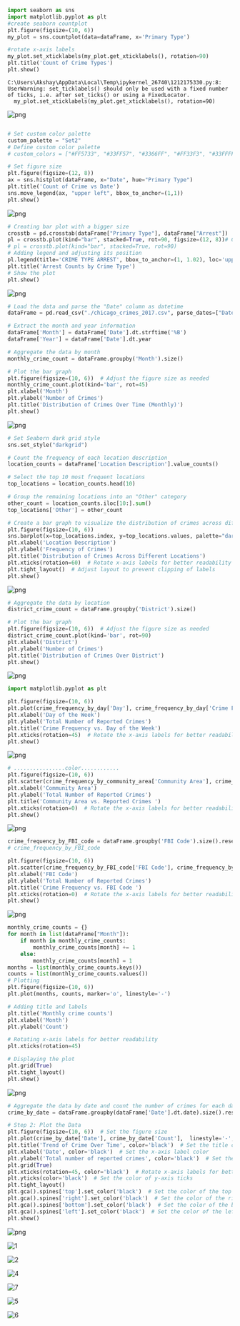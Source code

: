 ```python
import seaborn as sns
import matplotlib.pyplot as plt
#create seaborn countplot
plt.figure(figsize=(10, 6))
my_plot = sns.countplot(data=dataFrame, x='Primary Type')

#rotate x-axis labels
my_plot.set_xticklabels(my_plot.get_xticklabels(), rotation=90)
plt.title('Count of Crime Types')
plt.show()
```

    C:\Users\Akshay\AppData\Local\Temp\ipykernel_26740\1212175330.py:8: UserWarning: set_ticklabels() should only be used with a fixed number of ticks, i.e. after set_ticks() or using a FixedLocator.
      my_plot.set_xticklabels(my_plot.get_xticklabels(), rotation=90)
    


    
![png](output_9_1.png)
```python

# Set custom color palette
custom_palette = "Set2"
# Define custom color palette
# custom_colors = ["#FF5733", "#33FF57", "#3366FF", "#FF33F3", "#33FFFF", "#FFFF33"]

# Set figure size
plt.figure(figsize=(12, 8))
ax = sns.histplot(dataFrame, x="Date", hue="Primary Type")
plt.title('Count of Crime vs Date')
sns.move_legend(ax, "upper left", bbox_to_anchor=(1,1))
plt.show()
```


    
![png](output_10_0.png)

```python
# Creating bar plot with a bigger size
crosstb = pd.crosstab(dataFrame["Primary Type"], dataFrame["Arrest"])
pl = crosstb.plot(kind="bar", stacked=True, rot=90, figsize=(12, 8))# Creating barplot
# pl = crosstb.plot(kind="bar", stacked=True, rot=90)
# Adding legend and adjusting its position
pl.legend(title='CRIME TYPE ARREST', bbox_to_anchor=(1, 1.02), loc='upper left')
plt.title('Arrest Counts by Crime Type')
# Show the plot
plt.show()
```


    
![png](output_17_0.png)
    





```python
# Load the data and parse the "Date" column as datetime
dataFrame = pd.read_csv("./chicago_crimes_2017.csv", parse_dates=["Date"])

# Extract the month and year information
dataFrame['Month'] = dataFrame['Date'].dt.strftime('%B')
dataFrame['Year'] = dataFrame['Date'].dt.year

# Aggregate the data by month
monthly_crime_count = dataFrame.groupby('Month').size()

# Plot the bar graph
plt.figure(figsize=(10, 6))  # Adjust the figure size as needed
monthly_crime_count.plot(kind='bar', rot=45)
plt.xlabel('Month')
plt.ylabel('Number of Crimes')
plt.title('Distribution of Crimes Over Time (Monthly)')
plt.show()
```
![png](output_21_1.png)





```python
# Set Seaborn dark grid style
sns.set_style("darkgrid")

# Count the frequency of each location description
location_counts = dataFrame['Location Description'].value_counts()

# Select the top 10 most frequent locations
top_locations = location_counts.head(10)

# Group the remaining locations into an "Other" category
other_count = location_counts.iloc[10:].sum()
top_locations['Other'] = other_count

# Create a bar graph to visualize the distribution of crimes across different locations
plt.figure(figsize=(10, 6))
sns.barplot(x=top_locations.index, y=top_locations.values, palette="dark")
plt.xlabel('Location Description')
plt.ylabel('Frequency of Crimes')
plt.title('Distribution of Crimes Across Different Locations')
plt.xticks(rotation=60)  # Rotate x-axis labels for better readability
plt.tight_layout()  # Adjust layout to prevent clipping of labels
plt.show()

```
![png](output_22_1.png)








```python
# Aggregate the data by location
district_crime_count = dataFrame.groupby('District').size()

# Plot the bar graph
plt.figure(figsize=(10, 6))  # Adjust the figure size as needed
district_crime_count.plot(kind='bar', rot=90)
plt.xlabel('District')
plt.ylabel('Number of Crimes')
plt.title('Distribution of Crimes Over District')
plt.show()
```


    
![png](output_25_0.png)






```python
import matplotlib.pyplot as plt

plt.figure(figsize=(10, 6))
plt.plot(crime_frequency_by_day['Day'], crime_frequency_by_day['Crime Frequency'])
plt.xlabel('Day of the Week')
plt.ylabel('Total Number of Reported Crimes')
plt.title('Crime Frequency vs. Day of the Week')
plt.xticks(rotation=45)  # Rotate the x-axis labels for better readability
plt.show()

```


    
![png](output_28_0.png)






```python
# ................color............
plt.figure(figsize=(10, 6))
plt.scatter(crime_frequency_by_community_area['Community Area'], crime_frequency_by_community_area['Community Area wise Crime Frequency'])
plt.xlabel('Community Area')
plt.ylabel('Total Number of Reported Crimes')
plt.title('Community Area vs. Reported Crimes ')
plt.xticks(rotation=0)  # Rotate the x-axis labels for better readability
plt.show()

```


    
![png](output_30_0.png)








```python
crime_frequency_by_FBI_code = dataFrame.groupby('FBI Code').size().reset_index(name='FBI Code wise Crime Frequency')
# crime_frequency_by_FBI_code
```


```python
plt.figure(figsize=(10, 6))
plt.scatter(crime_frequency_by_FBI_code['FBI Code'], crime_frequency_by_FBI_code['FBI Code wise Crime Frequency'])
plt.xlabel('FBI Code')
plt.ylabel('Total Number of Reported Crimes')
plt.title('Crime Frequency vs. FBI Code ')
plt.xticks(rotation=0)  # Rotate the x-axis labels for better readability
plt.show()

```


    
![png](output_32_0.png)








```python
monthly_crime_counts = {}
for month in list(dataFrame["Month"]):
    if month in monthly_crime_counts:
        monthly_crime_counts[month] += 1
    else:
        monthly_crime_counts[month] = 1
months = list(monthly_crime_counts.keys())
counts = list(monthly_crime_counts.values())
# Plotting
plt.figure(figsize=(10, 6))
plt.plot(months, counts, marker='o', linestyle='-')

# Adding title and labels
plt.title('Monthly crime counts')
plt.xlabel('Month')
plt.ylabel('Count')

# Rotating x-axis labels for better readability
plt.xticks(rotation=45)

# Displaying the plot
plt.grid(True)
plt.tight_layout()
plt.show()
```


    
![png](output_34_0.png)









```python
# Aggregate the data by date and count the number of crimes for each date
crime_by_date = dataFrame.groupby(dataFrame['Date'].dt.date).size().reset_index(name='Count')

# Step 2: Plot the Data
plt.figure(figsize=(10, 6))  # Set the figure size
plt.plot(crime_by_date['Date'], crime_by_date['Count'],  linestyle='-', color='black')  # Set the color to black
plt.title('Trend of Crime Over Time', color='black')  # Set the title color
plt.xlabel('Date', color='black')  # Set the x-axis label color
plt.ylabel('Total number of reported crimes', color='black')  # Set the y-axis label color
plt.grid(True)
plt.xticks(rotation=45, color='black')  # Rotate x-axis labels for better readability and set the color
plt.yticks(color='black')  # Set the color of y-axis ticks
plt.tight_layout()
plt.gca().spines['top'].set_color('black')  # Set the color of the top spine
plt.gca().spines['right'].set_color('black')  # Set the color of the right spine
plt.gca().spines['bottom'].set_color('black')  # Set the color of the bottom spine
plt.gca().spines['left'].set_color('black')  # Set the color of the left spine
plt.show()
```


    
![png](output_35_0.png)







![1](https://github.com/komal803/Chicago-crime-visualization-and-analysis/assets/166771554/dfd0137e-eeef-4ac0-9682-8a2009bc3f49)

![2](https://github.com/komal803/Chicago-crime-visualization-and-analysis/assets/166771554/2eb2b661-de40-4a1f-8f29-98c38d4eb511)

![4](https://github.com/komal803/Chicago-crime-visualization-and-analysis/assets/166771554/01906105-65c9-4ae7-bb11-5b251c222f20)



![7](https://github.com/komal803/Chicago-crime-visualization-and-analysis/assets/166771554/cf3d8029-0f04-4933-aa70-91062bd1a956)




![5](https://github.com/komal803/Chicago-crime-visualization-and-analysis/assets/166771554/5db335fe-2584-4d77-96fa-d880168c9f52)

![6](https://github.com/komal803/Chicago-crime-visualization-and-analysis/assets/166771554/f56eec28-ec51-4ced-b5d1-b576a0eceb9f)




